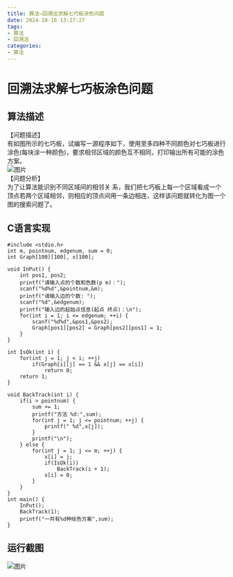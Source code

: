 ```yaml
---
title: 算法—回溯法求解七巧板涂色问题
date: 2024-10-16 13:27:27
tags:
- 算法
- 回溯法
categories: 
- 算法
---
```


# 回溯法求解七巧板涂色问题

## 算法描述

【问题描述】  
有如图所示的七巧板，试编写一源程序如下，使用至多四种不同颜色对七巧板进行涂色\(每块涂一种颜色\)，要求相邻区域的颜色互不相同，打印输出所有可能的涂色方案。  
![图片](https://cdn.jsdelivr.net/gh/GEM-Jay/images/qiqiaoban.png)  
【问题分析】  
为了让算法能识别不同区域间的相邻关 系，我们把七巧板上每一个区域看成一个顶点若两个区域相邻，则相应的顶点间用一条边相连，这样该问题就转化为图一个图的搜索问题了。

## C语言实现

```代码
#include <stdio.h>
int m, pointnum, edgenum, sum = 0;
int Graph[100][100], x[100];

void InPut() {
    int pos1, pos2;
    printf("请输入点的个数和色数(p m)：");
    scanf("%d%d",&pointnum,&m);
    printf("请输入边的个数: ");
    scanf("%d",&edgenum);
    printf("输入边的起始点信息(起点 终点)：\n");
    for(int i = 1; i <= edgenum; ++i) {
        scanf("%d%d",&pos1,&pos2);
        Graph[pos1][pos2] = Graph[pos2][pos1] = 1;
    }
}

int IsOk(int i) {
    for(int j = 1; j < i; ++j)
        if(Graph[i][j] == 1 && x[j] == x[i])
            return 0;
    return 1;
}

void BackTrack(int i) {
    if(i > pointnum) {
        sum += 1;
        printf("方法 %d:",sum);
        for(int j = 1; j <= pointnum; ++j) {
            printf(" %d",x[j]);
        }
        printf("\n");
    } else {
        for(int j = 1; j <= m; ++j) {
            x[i] = j;
            if(IsOk(i))
                BackTrack(i + 1);
            x[i] = 0;
        }
    }
}
int main() {
    InPut();
    BackTrack(1);
    printf("一共有%d种绘色方案",sum);
}
```

## 运行截图

![图片](https://cdn.jsdelivr.net/gh/GEM-Jay/images/qiqiaoban.jpg)